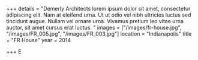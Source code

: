 +++
details = "Demerly Architects lorem ipsum dolor sit amet, consectetur adipiscing elit. Nam at eleifend urna. Ut ut odio vel nibh ultricies luctus sed tincidunt augue. Nullam vel ornare urna. Vivamus pretium leo vitae urna auctor, sit amet cursus erat luctus. "
images = ["/images/fr-house.jpg", "/images/FR_005.jpg", "/images/FR_003.jpg"]
location = "Indianapolis"
title = "FR House"
year = 2014

+++
E